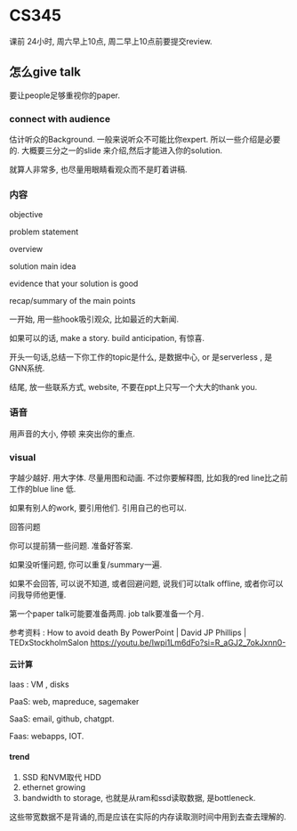 # CS345

课前 24小时, 周六早上10点, 周二早上10点前要提交review.



## 怎么give talk

要让people足够重视你的paper.



### connect with audience

估计听众的Background. 一般来说听众不可能比你expert.  所以一些介绍是必要的. 大概要三分之一的slide 来介绍,然后才能进入你的solution.

就算人非常多, 也尽量用眼睛看观众而不是盯着讲稿.

### 内容

objective

problem statement

overview

solution main idea

evidence that your solution is good

recap/summary of the main points

一开始, 用一些hook吸引观众, 比如最近的大新闻.

 如果可以的话, make a story. build anticipation, 有惊喜. 

开头一句话,总结一下你工作的topic是什么, 是数据中心, or 是serverless , 是GNN系统.

结尾, 放一些联系方式, website, 不要在ppt上只写一个大大的thank you.

### 语音

用声音的大小, 停顿 来突出你的重点.

### visual

字越少越好. 用大字体. 尽量用图和动画.  不过你要解释图, 比如我的red line比之前工作的blue line 低. 

如果有别人的work, 要引用他们. 引用自己的也可以. 

回答问题

你可以提前猜一些问题. 准备好答案. 

如果没听懂问题, 你可以重复/summary一遍. 

如果不会回答, 可以说不知道, 或者回避问题, 说我们可以talk offline, 或者你可以问我导师他更懂. 

第一个paper talk可能要准备两周. job talk要准备一个月. 



参考资料 :  How to avoid death By PowerPoint | David JP Phillips | TEDxStockholmSalon https://youtu.be/Iwpi1Lm6dFo?si=R_aGJ2_7okJxnn0-



#### 云计算

Iaas  : VM , disks

PaaS:  web, mapreduce, sagemaker

SaaS:  email, github, chatgpt.

Faas:  webapps, IOT. 



#### trend

1. SSD 和NVM取代 HDD
2. ethernet  growing
3. bandwidth  to storage, 也就是从ram和ssd读取数据, 是bottleneck.  



这些带宽数据不是背诵的,而是应该在实际的内存读取测时间中用到去查去理解的. 















